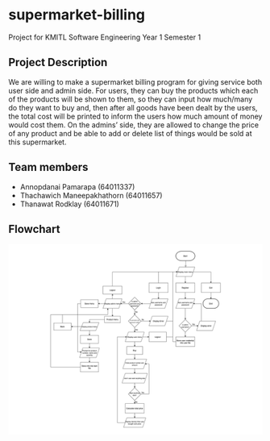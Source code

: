 # supermarket-billing
Project for KMITL Software Engineering Year 1 Semester 1
## Project Description
We are willing to make a supermarket billing program for giving service both user side and admin side. For users, they can buy the products which each of the products will be shown to them, so they can input how much/many do they want to buy and, then after all goods have been dealt by the users, the total cost will be printed to inform the users how much amount of money would cost them. On the admins’ side, they are allowed to change the price of any product and be able to add or delete list of things would be sold at this supermarket.
## Team members
* Annopdanai Pamarapa (64011337)
* Thachawich Maneepakhathorn (64011657)
* Thanawat Rodklay (64011671)
## Flowchart 
![Flowchart](docs/flowchart.png)
